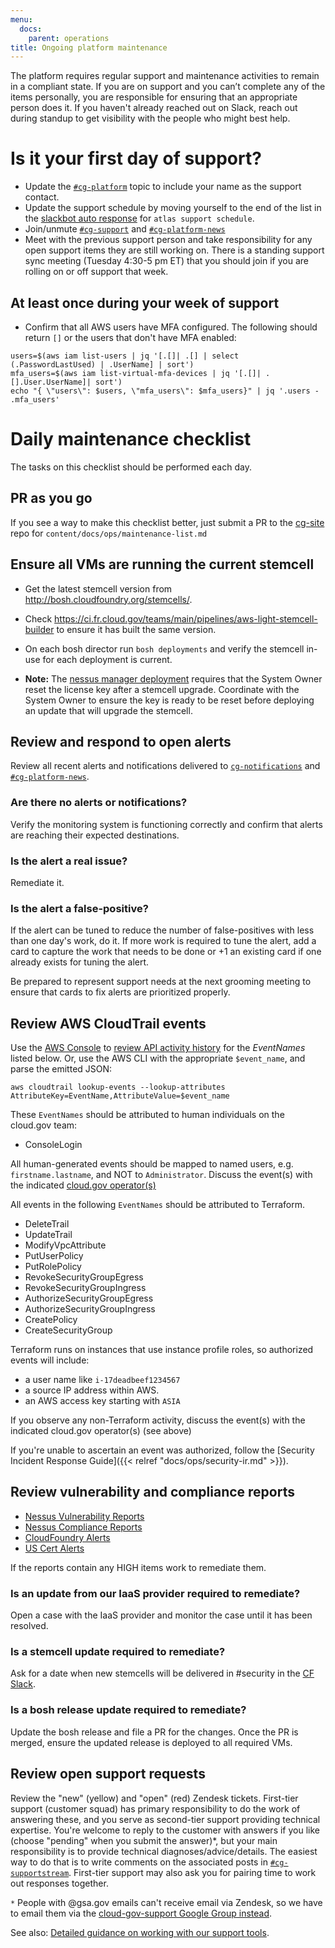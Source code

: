 ```yaml
---
menu:
  docs:
    parent: operations
title: Ongoing platform maintenance
---
```


The platform requires regular support and maintenance activities to remain in a 
compliant state. If you are on support and you can’t complete any of the items 
personally, you are responsible for ensuring that an appropriate person does it.
If you haven't already reached out on Slack, reach out during standup to get
visibility with the people who might best help.

# Is it your first day of support?

- Update the [`#cg-platform`](https://gsa-tts.slack.com/messages/cg-platform/) 
topic to include your name as the support contact.
- Update the support schedule by moving yourself to the end of the list in the 
[slackbot auto response](https://gsa-tts.slack.com/customize/slackbot) for 
`atlas support schedule`.
- Join/unmute [`#cg-support`](https://gsa-tts.slack.com/messages/cg-support/) 
and [`#cg-platform-news`](https://gsa-tts.slack.com/messages/cg-platform-news/)
- Meet with the previous support person and take responsibility for any open 
support items they are still working on. There is a standing support sync meeting 
(Tuesday 4:30-5 pm ET) that you should join if you are rolling on or off support
that week.

## At least once during your week of support

- Confirm that all AWS users have MFA configured. The following should return `[]`
or the users that don't have MFA enabled:
```shell
users=$(aws iam list-users | jq '[.[]| .[] | select (.PasswordLastUsed) | .UserName] | sort')
mfa_users=$(aws iam list-virtual-mfa-devices | jq '[.[]| .[].User.UserName]| sort')
echo "{ \"users\": $users, \"mfa_users\": $mfa_users}" | jq '.users - .mfa_users'
```

# Daily maintenance checklist

The tasks on this checklist should be performed each day.

## PR as you go

If you see a way to make this checklist better, just submit a PR to the 
[cg-site](https://github.com/18F/cg-site) repo for `content/docs/ops/maintenance-list.md`

## Ensure all VMs are running the current stemcell

- Get the latest stemcell version from http://bosh.cloudfoundry.org/stemcells/.

- Check https://ci.fr.cloud.gov/teams/main/pipelines/aws-light-stemcell-builder 
to ensure it has built the same version.

- On each bosh director run `bosh deployments` and verify the stemcell in-use 
for each deployment is current.

- **Note:** The 
[nessus manager deployment](https://github.com/18F/cg-deploy-nessus-manager) 
requires that the System Owner reset the license key after a stemcell upgrade. 
Coordinate with the System Owner to ensure the key is ready to be reset before 
deploying an update that will upgrade the stemcell.

## Review and respond to open alerts

Review all recent alerts and notifications delivered to [`cg-notifications`](https://groups.google.com/a/gsa.gov/forum/#!forum/cloud-gov-notifications) 
and [`#cg-platform-news`](https://gsa-tts.slack.com/messages/cg-platform-news/).

### Are there no alerts or notifications?
Verify the monitoring system is functioning correctly and confirm that alerts 
are reaching their expected destinations.

### Is the alert a real issue?
Remediate it.

### Is the alert a false-positive?
If the alert can be tuned to reduce the number of false-positives with less than 
one day's work, do it.  If more work is required to tune the alert, add a card 
to capture the work that needs to be done or +1 an existing card if one already 
exists for tuning the alert.

Be prepared to represent support needs at the next grooming meeting to ensure 
that cards to fix alerts are prioritized properly.

## Review AWS CloudTrail events

Use the [AWS Console](http://docs.aws.amazon.com/govcloud-us/latest/UserGuide/govcloud-console.html)
to [review API activity history](http://docs.aws.amazon.com/awscloudtrail/latest/userguide/view-cloudtrail-events-console.html)
for the _EventNames_ listed below.
Or, use the AWS CLI with the appropriate `$event_name`, and parse the emitted JSON:
```shell
aws cloudtrail lookup-events --lookup-attributes AttributeKey=EventName,AttributeValue=$event_name
```

These `EventNames` should be attributed to human individuals on the cloud.gov team:
- ConsoleLogin

All human-generated events should be mapped to named users, e.g. `firstname.lastname`, and NOT to `Administrator`. 
Discuss the event(s) with the indicated [cloud.gov operator(s)](https://docs.google.com/spreadsheets/d/1mW3tphZ98ExmMxLHPogSpTq8DzYr5Oh8_SHnOTvjRWM/edit)

All events in the following `EventNames` should be attributed to Terraform.
- DeleteTrail
- UpdateTrail
- ModifyVpcAttribute
- PutUserPolicy
- PutRolePolicy
- RevokeSecurityGroupEgress
- RevokeSecurityGroupIngress
- AuthorizeSecurityGroupEgress
- AuthorizeSecurityGroupIngress
- CreatePolicy
- CreateSecurityGroup

Terraform runs on instances that use instance profile roles, so authorized events will include:
* a user name like `i-17deadbeef1234567`
* a source IP address within AWS.
* an AWS access key starting with `ASIA`

If you observe any non-Terraform activity, discuss the event(s) with the 
indicated cloud.gov operator(s) (see above)

If you're unable to ascertain an event was authorized, follow the 
[Security Incident Response Guide]({{< relref "docs/ops/security-ir.md" >}}).

## Review vulnerability and compliance reports
- [Nessus Vulnerability Reports](https://nessus.fr.cloud.gov/)
- [Nessus Compliance Reports](https://nessus.fr.cloud.gov/)
- [CloudFoundry Alerts](https://www.cloudfoundry.org/category/security/)
- [US Cert Alerts](https://www.us-cert.gov/ncas/alerts)

If the reports contain any HIGH items work to remediate them.

### Is an update from our IaaS provider required to remediate?
Open a case with the IaaS provider and monitor the case until it has been 
resolved.

### Is a stemcell update required to remediate?
Ask for a date when new stemcells will be delivered in #security in the 
[CF Slack](https://cloudfoundry.slack.com/).

### Is a bosh release update required to remediate?
Update the bosh release and file a PR for the changes.  Once the PR is merged, 
ensure the updated release is deployed to all required VMs.

## Review open support requests

Review the "new" (yellow) and "open" (red) Zendesk tickets. First-tier support 
(customer squad) has primary responsibility to do the work of answering these, and 
you serve as second-tier support providing technical expertise. You're welcome 
to reply to the customer with answers if you like (choose "pending" when you 
submit the answer)*, but your main responsibility is to provide technical 
diagnoses/advice/details. The easiest way to do that is to write comments on the 
associated posts in 
[`#cg-supportstream`](https://gsa-tts.slack.com/messages/cg-supportstream). 
First-tier support may also ask you for pairing time to work out responses 
together.

`*` People with @gsa.gov emails can't receive email via Zendesk, so we have to 
email them via the [cloud-gov-support Google Group instead](https://groups.google.com/a/gsa.gov/forum/#!forum/cloud-gov-support).

See also: [Detailed guidance on working with our support tools](https://docs.google.com/document/d/1QXZvcUl-6gtI7jEQObXV9FyiIpJC-Fx1R7RzB0C6PHM/edit#heading=h.80zn694rriw3).
